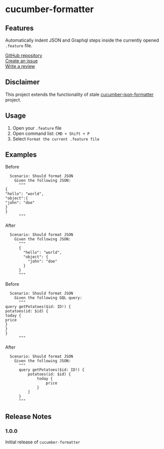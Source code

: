 # cucumber-formatter

## Features

Automatically indent JSON and Graphql steps inside the currently opened `.feature` file.


[GitHub repository](https://github.com/gotchapt/cucumber-formatter)\
[Create an issue](https://github.com/gotchapt/cucumber-formatter/issues/new)\
[Write a review](https://marketplace.visualstudio.com/items?itemName=gotchapt.cucumber-formatter#review-details)

## Disclaimer

This project extends the functionality of stale [cucumber-json-formatter](git@github.com:XavierLeTohic/cucumber-json-formatter.git) project.

## Usage

1. Open your `.feature` file
2. Open command list: `CMD + Shift + P`
3. Select `Format the current .feature file`

## Examples

Before
```feature
  Scenario: Should format JSON
    Given the following JSON:
      """
{
"hello": "world",
"object":{
"john": "doe"
}
}
      """
```

After
```feature
  Scenario: Should format JSON
    Given the following JSON:
      """
      {
        "hello": "world",
        "object": {
          "john": "doe"
        }
      }
      """
```

Before
```feature
  Scenario: Should format JSON
    Given the following GQL query:
      """
query getPotatoes($id: ID!) {
potatoes(id: $id) {
today {
price
}
}
}
      """
```

After
```feature
  Scenario: Should format JSON
    Given the following JSON:
      """
      query getPotatoes($id: ID!) {
          potatoes(id: $id) {
              today {
                  price
              }
          }
      }
      """
```

## Release Notes

### 1.0.0

Initial release of `cucumber-formatter`
